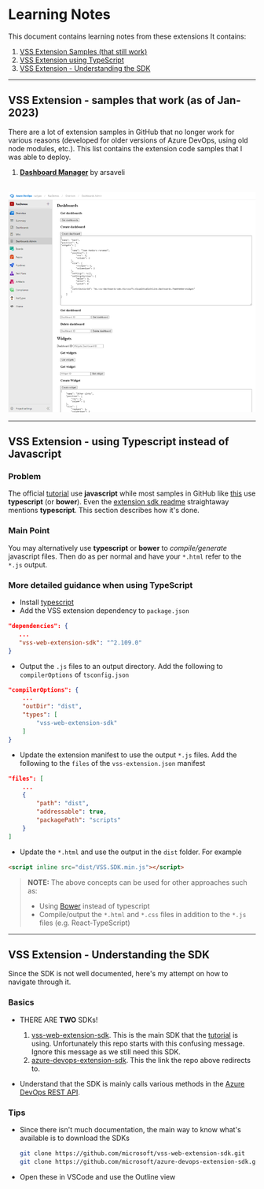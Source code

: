 # Learning Notes

This document contains learning notes from these extensions It contains:
1. [VSS Extension Samples (that still work)](#vss-extension---samples-that-work-as-of-jan-2023)
2. [VSS Extension using TypeScript](#vss-extension---using-typescript-instead-of-javascript)
3. [VSS Extension - Understanding the SDK](#vss-extension---understanding-the-sdk)

---
## VSS Extension - samples that work (as of Jan-2023)
There are a lot of extension samples in GitHub that no longer work for various reasons (developed for older versions of Azure DevOps, using old node modules, etc.). This list contains the extension code samples that I was able to deploy.

1. [**Dashboard Manager**](https://github.com/microsoft/vsts-extension-samples/tree/master/dashboard-manager) by arsaveli

&nbsp;&nbsp;&nbsp;&nbsp;&nbsp;&nbsp;&nbsp;&nbsp;&nbsp;&nbsp;![Dashboard Manager](/assets/sample-dashboardmanager.png)

---
## VSS Extension - using Typescript instead of Javascript
### Problem
The official [tutorial](https://learn.microsoft.com/en-us/azure/devops/extend/overview?toc=%2Fazure%2Fdevops%2Fmarketplace-extensibility%2Ftoc.json&view=azure-devops) use **javascript** while most samples in GitHub like [this](https://github.com/microsoft/vsts-extension-samples) use **typescript** (or **bower**). Even the [extension sdk readme](https://github.com/Microsoft/azure-devops-extension-sdk) straightaway mentions **typescript**. This section describes how it's done.

### Main Point
You may alternatively use **typescript** or **bower** to _compile/generate_ javascript files. Then do as per normal and have your `*.html` refer to the `*.js` output.

### More detailed guidance when using TypeScript
- Install [typescript](https://www.typescripttutorial.net/typescript-tutorial/setup-typescript/)
- Add the VSS extension dependency to `package.json`
```json
"dependencies": {
   ...
   "vss-web-extension-sdk": "^2.109.0"
}
```
- Output the `.js` files to an output directory. Add the following to `compilerOptions` of `tsconfig.json`
```json
"compilerOptions": {
    ...
    "outDir": "dist",
    "types": [
        "vss-web-extension-sdk"
    ]
}
```
- Update the extension manifest to use the output `*.js` files. Add the following to the `files` of the `vss-extension.json` manifest
```json
"files": [
    ...
    {
        "path": "dist",
        "addressable": true,
        "packagePath": "scripts"
    }
]
```
- Update the `*.html` and use the output in the `dist` folder. For example
```html
<script inline src="dist/VSS.SDK.min.js"></script>
```

> **NOTE:** The above concepts can be used for other approaches such as:
> - Using [Bower](https://bower.io/) instead of typescript
> - Compile/output the `*.html` and `*.css` files in addition to the `*.js` files (e.g. React-TypeScript)

---
## VSS Extension - Understanding the SDK
Since the SDK is not well documented, here's my attempt on how to navigate through it.

### Basics
- THERE ARE **TWO** SDKs!
    1. [vss-web-extension-sdk](https://github.com/microsoft/vss-web-extension-sdk). This is the main SDK that the [tutorial](https://learn.microsoft.com/en-us/azure/devops/extend/overview?toc=%2Fazure%2Fdevops%2Fmarketplace-extensibility%2Ftoc.json&view=azure-devops) is using. Unfortunately this repo starts with this confusing message. Ignore this message as we still need this SDK.
    2. [azure-devops-extension-sdk](https://github.com/Microsoft/azure-devops-extension-sdk). This the link the repo above redirects to.

- Understand that the SDK is mainly calls various methods in the [Azure DevOps REST API](https://learn.microsoft.com/en-us/rest/api/azure/devops/?view=azure-devops-rest-7.1).

### Tips
- Since there isn't much documentation, the main way to know what's available is to download the SDKs
    ```bash
    git clone https://github.com/microsoft/vss-web-extension-sdk.git
    git clone https://github.com/microsoft/azure-devops-extension-sdk.git
    ```
- Open these in VSCode and use the Outline view
